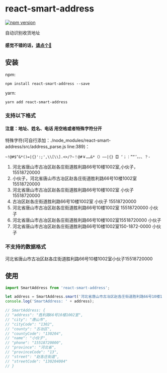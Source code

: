 # react-smart-address
[![npm version](https://badge.fury.io/js/react-smart-address.svg)](https://badge.fury.io/js/react-smart-address)

自动识别收货地址

#### 感觉不错的话，[请点个🌟](https://github.com/gitSirzh/react-smart-address)

## 安装

npm:

```shell
npm install react-smart-address --save
```
yarn:

```shell
yarn add react-smart-address
```
### 支持以下格式

#### 注意：地址、姓名、电话 用空格或者特殊字符分开
特殊字符(可自行添加：./node_modules/react-smart-address/src/address_parse.js line:389)：
```
~!@#$^&*()=|{}':;',\\[\\].<>/?~！@#￥……&*（）——|{}【】‘；：”“’。，、？-
```

1. 河北省唐山市古冶区赵各庄街道胜利路66号10楼1002室,小伙子，15518720000
2. 小伙子，河北省唐山市古冶区赵各庄街道胜利路66号10楼1002室 15518720000
3. 河北省唐山市古冶区赵各庄街道胜利路66号10楼1002室 小伙子 15518720000
4. 古冶区赵各庄街道胜利路66号10楼1002室 小伙子 15518720000
5. 河北省唐山市古冶区赵各庄街道胜利路66号10楼1002室 15518720000 小伙子
6. 河北省唐山市古冶区赵各庄街道胜利路66号10楼1002室15518720000 小伙子
7. 河北省唐山市古冶区赵各庄街道胜利路66号10楼1002室150-1872-0000 小伙子

### 不支持的数据格式

河北省唐山市古冶区赵各庄街道胜利路66号10楼1002室小伙子15518720000

## 使用
```javascript
import SmartAddress from 'react-smart-address';

let address = SmartAddress.smart('河北省唐山市古冶区赵各庄街道胜利路66号10楼1002室 15518720000 小伙子');
console.log('SmartAddress: ' + address);

// SmartAddress: {
// "address": "胜利路66号10楼1002室",
// "city": "唐山市",
// "cityCode": "1302",
// "county": "古冶区",
// "countyCode": "130204",
// "name": "小伙子",
// "phone": "15518720000",
// "province": "河北省",
// "provinceCode": "13",
// "street": "赵各庄街道",
// "streetCode": "130204004"
// }

```
